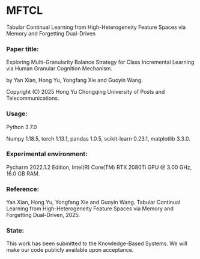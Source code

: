 # MFTCL
Tabular Continual Learning from High-Heterogeneity Feature Spaces via Memory and Forgetting Dual-Driven

### **Paper title:** 

Exploring Multi-Granularity Balance Strategy for Class Incremental Learning via Human Granular Cognition Mechanism.

by Yan Xian, Hong Yu, Yongfang Xie and Guoyin Wang.

Copyright (C) 2025 Hong Yu Chongqing University of Posts and Telecommunications.

### **Usage:**

Python 3.7.0

Numpy 1.18.5, torch 1.13.1, pandas 1.0.5, scikit-learn 0.23.1, matplotlib 3.3.0.

### **Experimental environment:**

Pycharm 2022.1.2 Edition, Intel(R) Core(TM) RTX 2080Ti GPU @ 3.00 GHz, 16.0 GB RAM.

### **Reference:**

Yan Xian, Hong Yu, Yongfang Xie and Guoyin Wang. Tabular Continual Learning from High-Heterogeneity Feature Spaces via Memory and Forgetting Dual-Driven, 2025.

### **State:**

This work has been submitted to the Knowledge-Based Systems. We will make our code publicly available upon acceptance.
